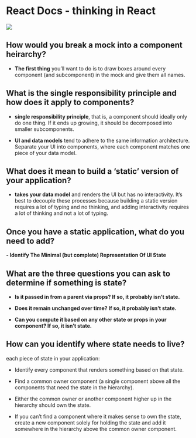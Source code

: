 # React Docs - thinking in React

![](https://reactjs.org/logo-og.png)

## How would you break a mock into a component heirarchy?

- **The first thing** you’ll want to do is to draw boxes around every component (and subcomponent) in the mock and give them all names.


## What is the single responsibility principle and how does it apply to components?
- **single responsibility principle**, that is, a component should ideally only do one thing. If it ends up growing, it should be decomposed into smaller subcomponents.

 - **UI and data models** tend to adhere to the same information architecture. Separate your UI into components, where each component matches one piece of your data model.



## What does it mean to build a ‘static’ version of your application?

- **takes your data model** and renders the UI but has no interactivity. It’s best to decouple these processes because building a static version requires a lot of typing and no thinking, and adding interactivity requires a lot of thinking and not a lot of typing.

## Once you have a static application, what do you need to add?

 **- Identify The Minimal (but complete) Representation Of UI State**


## What are the three questions you can ask to determine if something is state?



- **Is it passed in from a parent via props? If so, it probably isn’t state.**

- **Does it remain unchanged over time? If so, it probably isn’t state.**

- **Can you compute it based on any other state or props in your component? If so, it isn’t state.**




## How can you identify where state needs to live?

 each piece of state in your application:

- Identify every component that renders something based on that state.

- Find a common owner component (a single component above all the components that need the state in the hierarchy).

- Either the common owner or another component higher up in the hierarchy should own the state.

- If you can’t find a component where it makes sense to own the state, create a new component solely for holding the state and add it somewhere in the hierarchy above the common owner component.